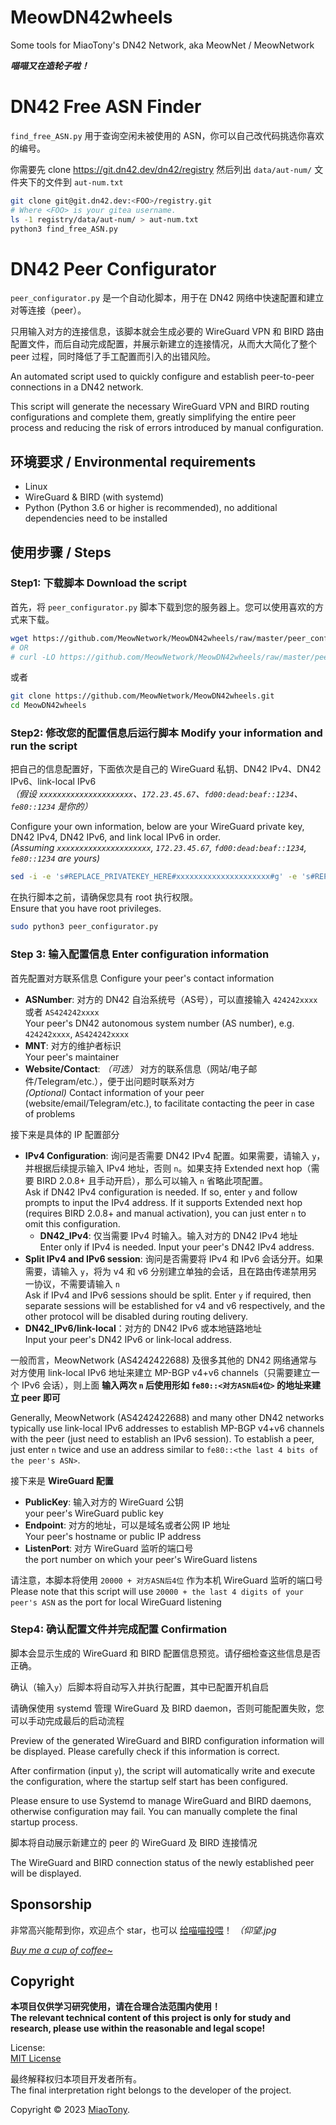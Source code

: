 # MeowDN42wheels

Some tools for MiaoTony's DN42 Network, aka MeowNet / MeowNetwork

***喵喵又在造轮子啦！***

# DN42 Free ASN Finder

`find_free_ASN.py` 用于查询空闲未被使用的 ASN，你可以自己改代码挑选你喜欢的编号。

你需要先 clone https://git.dn42.dev/dn42/registry 然后列出 `data/aut-num/` 文件夹下的文件到 `aut-num.txt`

```bash
git clone git@git.dn42.dev:<FOO>/registry.git
# Where <FOO> is your gitea username.
ls -1 registry/data/aut-num/ > aut-num.txt
python3 find_free_ASN.py
```


# DN42 Peer Configurator

`peer_configurator.py` 是一个自动化脚本，用于在 DN42 网络中快速配置和建立对等连接（peer）。

只用输入对方的连接信息，该脚本就会生成必要的 WireGuard VPN 和 BIRD 路由配置文件，而后自动完成配置，并展示新建立的连接情况，从而大大简化了整个 peer 过程，同时降低了手工配置而引入的出错风险。

An automated script used to quickly configure and establish peer-to-peer connections in a DN42 network.

This script will generate the necessary WireGuard VPN and BIRD routing configurations and complete them, greatly simplifying the entire peer process and reducing the risk of errors introduced by manual configuration.

## 环境要求 / Environmental requirements 
- Linux
- WireGuard & BIRD (with systemd) 
- Python (Python 3.6 or higher is recommended), no additional dependencies need to be installed 

## 使用步骤 / Steps
### Step1: 下载脚本 Download the script
首先，将 `peer_configurator.py` 脚本下载到您的服务器上。您可以使用喜欢的方式来下载。

```bash
wget https://github.com/MeowNetwork/MeowDN42wheels/raw/master/peer_configurator.py
# OR
# curl -LO https://github.com/MeowNetwork/MeowDN42wheels/raw/master/peer_configurator.py
```

或者

```bash
git clone https://github.com/MeowNetwork/MeowDN42wheels.git
cd MeowDN42wheels
```

### Step2: 修改您的配置信息后运行脚本 Modify your information and run the script

把自己的信息配置好，下面依次是自己的 WireGuard 私钥、DN42 IPv4、DN42 IPv6、link-local IPv6   
*（假设 `xxxxxxxxxxxxxxxxxxxxx`、`172.23.45.67`、`fd00:dead:beaf::1234`、`fe80::1234` 是你的）*

Configure your own information, below are your WireGuard private key, DN42 IPv4, DN42 IPv6, and link local IPv6 in order.      
*(Assuming `xxxxxxxxxxxxxxxxxxxxx`, `172.23.45.67`, `fd00:dead:beaf::1234`, `fe80::1234` are yours)*

```bash
sed -i -e 's#REPLACE_PRIVATEKEY_HERE#xxxxxxxxxxxxxxxxxxxxx#g' -e 's#REPLACE_DN42IPV4_HERE#172.23.45.67#g' -e 's#REPLACE_DN42IPV6_HERE#fd00:dead:beaf::1234#g' -e 's#REPLACE_LINKLOCALIPV6_HERE#fe80::1234#g' peer_configurator.py
```

在执行脚本之前，请确保您具有 root 执行权限。   
Ensure that you have root privileges.  

```bash
sudo python3 peer_configurator.py
```

### Step 3: 输入配置信息 Enter configuration information 

首先配置对方联系信息 Configure your peer's contact information

- **ASNumber**: 对方的 DN42 自治系统号（AS号），可以直接输入 `424242xxxx` 或者 `AS424242xxxx`   
    Your peer's DN42 autonomous system number (AS number), e.g. `424242xxxx`, `AS424242xxxx`
- **MNT**: 对方的维护者标识   
    Your peer's maintainer 
- **Website/Contact**: *（可选）* 对方的联系信息（网站/电子邮件/Telegram/etc.），便于出问题时联系对方   
     *(Optional)* Contact information of your peer (website/email/Telegram/etc.), to facilitate contacting the peer in case of problems 

接下来是具体的 IP 配置部分

- **IPv4 Configuration**: 询问是否需要 DN42 IPv4 配置。如果需要，请输入 `y`，并根据后续提示输入 IPv4 地址，否则 `n`。如果支持 Extended next hop（需要 BIRD 2.0.8+ 且手动开启），那么可以输入 `n` 省略此项配置。   
    Ask if DN42 IPv4 configuration is needed. If so, enter `y` and follow prompts to input the IPv4 address. If it supports Extended next hop (requires BIRD 2.0.8+ and manual activation), you can just enter `n` to omit this configuration.  
    - **DN42_IPv4**: 仅当需要 IPv4 时输入。输入对方的 DN42 IPv4 地址   
        Enter only if IPv4 is needed. Input your peer's DN42 IPv4 address.
- **Split IPv4 and IPv6 session**: 询问是否需要将 IPv4 和 IPv6 会话分开。如果需要，请输入 `y`，将为 v4 和 v6 分别建立单独的会话，且在路由传递禁用另一协议，不需要请输入 `n`   
    Ask if IPv4 and IPv6 sessions should be split. Enter `y` if required, then separate sessions will be established for v4 and v6 respectively, and the other protocol will be disabled during routing delivery.
- **DN42_IPv6/link-local**：对方的 DN42 IPv6 或本地链路地址   
    Input your peer's DN42 IPv6 or link-local address.

一般而言，MeowNetwork (AS4242422688) 及很多其他的 DN42 网络通常与对方使用 link-local IPv6 地址来建立 MP-BGP v4+v6 channels（只需要建立一个 IPv6 会话），则上面 **输入两次 `n` 后使用形如 `fe80::<对方ASN后4位>` 的地址来建立 peer 即可**

Generally, MeowNetwork (AS4242422688) and many other DN42 networks typically use link-local IPv6 addresses to establish MP-BGP v4+v6 channels with the peer (just need to establish an IPv6 session). To establish a peer, just enter `n` twice and use an address similar to `fe80::<the last 4 bits of the peer's ASN>`.

接下来是 **WireGuard 配置**

- **PublicKey**: 输入对方的 WireGuard 公钥    
    your peer's WireGuard public key
- **Endpoint**: 对方的地址，可以是域名或者公网 IP 地址    
    Your peer's hostname or public IP address
- **ListenPort**: 对方 WireGuard 监听的端口号   
    the port number on which your peer's WireGuard listens

请注意，本脚本将使用 `20000 + 对方ASN后4位` 作为本机 WireGuard 监听的端口号  
Please note that this script will use `20000 + the last 4 digits of your peer's ASN` as the port for local WireGuard listening 


### Step4: 确认配置文件并完成配置 Confirmation 
脚本会显示生成的 WireGuard 和 BIRD 配置信息预览。请仔细检查这些信息是否正确。

确认（输入`y`）后脚本将自动写入并执行配置，其中已配置开机自启

请确保使用 systemd 管理 WireGuard 及 BIRD daemon，否则可能配置失败，您可以手动完成最后的启动流程

Preview of the generated WireGuard and BIRD configuration information will be displayed. Please carefully check if this information is correct.

After confirmation (input `y`), the script will automatically write and execute the configuration, where the startup self start has been configured. 

Please ensure to use Systemd to manage WireGuard and BIRD daemons, otherwise configuration may fail. You can manually complete the final startup process.

脚本将自动展示新建立的 peer 的 WireGuard 及 BIRD 连接情况

The WireGuard and BIRD connection status of the newly established peer will be displayed.


## Sponsorship

非常高兴能帮到你，欢迎点个 star，也可以 [给喵喵投喂](https://miaotony.xyz/about/#Sponsorship)！ *（仰望.jpg*

*[Buy me a cup of coffee~](https://miaotony.xyz/about/#Sponsorship)*



## Copyright

**本项目仅供学习研究使用，请在合理合法范围内使用！**  
**The relevant technical content of this project is only for study and research, please use within the reasonable and legal scope!**  

License:  
[MIT License](LICENSE)  

最终解释权归本项目开发者所有。  
The final interpretation right belongs to the developer of the project.  

Copyright © 2023 [MiaoTony](https://github.com/miaotony).  